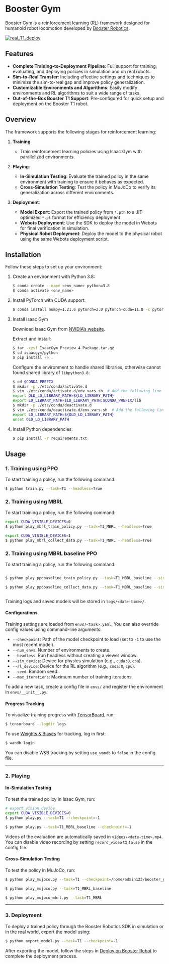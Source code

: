 # Booster Gym

Booster Gym is a reinforcement learning (RL) framework designed for humanoid robot locomotion developed by [Booster Robotics](https://boosterobotics.com/).

[![real_T1_deploy](https://obs-cdn.boosterobotics.com/rl_deploy_demo_video_v3.gif)](https://obs-cdn.boosterobotics.com/rl_deploy_demo_video.mp4)

## Features

- **Complete Training-to-Deployment Pipeline**: Full support for training, evaluating, and deploying policies in simulation and on real robots.
- **Sim-to-Real Transfer**: Including effective settings and techniques to minimize the sim-to-real gap and improve policy generalization.
- **Customizable Environments and Algorithms**: Easily modify environments and RL algorithms to suit a wide range of tasks.
- **Out-of-the-Box Booster T1 Support**: Pre-configured for quick setup and deployment on the Booster T1 robot.

## Overview

The framework supports the following stages for reinforcement learning:

1. **Training**: 

    - Train reinforcement learning policies using Isaac Gym with parallelized environments.

2. **Playing**:

    - **In-Simulation Testing**: Evaluate the trained policy in the same environment with training to ensure it behaves as expected.
    - **Cross-Simulation Testing**: Test the policy in MuJoCo to verify its generalization across different environments.

3. **Deployment**:

    - **Model Export**: Export the trained policy from `*.pth` to a JIT-optimized `*.pt` format for efficiency deployment
    - **Webots Deployment**: Use the SDK to deploy the model in Webots for final verification in simulation.
    - **Physical Robot Deployment**: Deploy the model to the physical robot using the same Webots deployment script.

## Installation

Follow these steps to set up your environment:

1. Create an environment with Python 3.8:

    ```sh
    $ conda create --name <env_name> python=3.8
    $ conda activate <env_name>
    ```

2. Install PyTorch with CUDA support:

    ```sh
    $ conda install numpy=1.21.6 pytorch=2.0 pytorch-cuda=11.8 -c pytorch -c nvidia
    ```

3. Install Isaac Gym

    Download Isaac Gym from [NVIDIA’s website](https://developer.nvidia.com/isaac-gym/download).

    Extract and install:

    ```sh
    $ tar -xzvf IsaacGym_Preview_4_Package.tar.gz
    $ cd isaacgym/python
    $ pip install -e .
    ```

    Configure the environment to handle shared libraries, otherwise cannot found shared library of `libpython3.8`:

    ```sh
    $ cd $CONDA_PREFIX
    $ mkdir -p ./etc/conda/activate.d
    $ vim ./etc/conda/activate.d/env_vars.sh  # Add the following line
    export OLD_LD_LIBRARY_PATH=${LD_LIBRARY_PATH}
    export LD_LIBRARY_PATH=$LD_LIBRARY_PATH:$CONDA_PREFIX/lib
    $ mkdir -p ./etc/conda/deactivate.d
    $ vim ./etc/conda/deactivate.d/env_vars.sh  # Add the following line
    export LD_LIBRARY_PATH=${OLD_LD_LIBRARY_PATH}
    unset OLD_LD_LIBRARY_PATH
    ```

 4. Install Python dependencies:

    ```sh
    $ pip install -r requirements.txt
    ```

## Usage

### 1. Training using PPO

To start training a policy, run the following command:

```sh
$ python train.py --task=T1 --headless=True

```
### 2. Training using MBRL

To start training a policy, run the following command:

```sh
export CUDA_VISIBLE_DEVICES=0
$ python play_mbrl_train_policy.py --task=T1_MBRL --headless=True

export CUDA_VISIBLE_DEVICES=1
$ python play_mbrl_collect_data.py --task=T1_MBRL --headless=True

```

### 2. Training using MBRL baseline PPO

To start training a policy, run the following command:

```sh

$ python play_ppobaseline_train_policy.py --task=T1_MBRL_baseline --sim_device=cuda:1 --rl_device=cuda:1

$ python play_ppobaseline_collect_data.py --task=T1_MBRL_baseline --sim_device=cuda:1 --rl_device=cuda:1



```

Training logs and saved models will be stored in `logs/<date-time>/`.


#### Configurations

Training settings are loaded from `envs/<task>.yaml`. You can also override config values using command-line arguments:

- `--checkpoint`: Path of the model checkpoint to load (set to `-1` to use the most recent model).
- `--num_envs`: Number of environments to create.
- `--headless`: Run headless without creating a viewer window.
- `--sim_device`: Device for physics simulation (e.g., `cuda:0`, `cpu`). 
- `--rl_device`: Device for the RL algorithm (e.g., `cuda:0`, `cpu`). 
- `--seed`: Random seed.
- `--max_iterations`: Maximum number of training iterations.

To add a new task, create a config file in `envs/` and register the environment in `envs/__init__.py`.

#### Progress Tracking

To visualize training progress with [TensorBoard](https://www.tensorflow.org/tensorboard), run:

```sh
$ tensorboard --logdir logs
```

To use [Weights & Biases](https://wandb.ai/) for tracking, log in first:

```sh
$ wandb login
```

You can disable W&B tracking by setting `use_wandb` to `false` in the config file.

---

### 2. Playing

#### In-Simulation Testing

To test the trained policy in Isaac Gym, run:

```sh
# export vision device
export CUDA_VISIBLE_DEVICES=0
$ python play.py --task=T1 --checkpoint=-1

$ python play.py --task=T1_MBRL_baseline --checkpoint=-1

```

Videos of the evaluation are automatically saved in `videos/<date-time>.mp4`. You can disable video recording by setting `record_video` to `false` in the config file.

#### Cross-Simulation Testing

To test the policy in MuJoCo, run:

```sh
$ python play_mujoco.py --task=T1 --checkpoint=/home/admin123/booster_gym/logs/2025-03-23-21-53-21/nn/model_4400.pth

$ python play_mujoco.py --task=T1_MBRL_baseline 

$ python play_mujoco_mbrl.py --task=T1_MBRL

```

---

### 3. Deployment

To deploy a trained policy through the Booster Robotics SDK in simulation or in the real world, export the model using:

```sh
$ python export_model.py --task=T1 --checkpoint=-1
```

After exporting the model, follow the steps in [Deploy on Booster Robot](deploy/README.md) to complete the deployment process.
